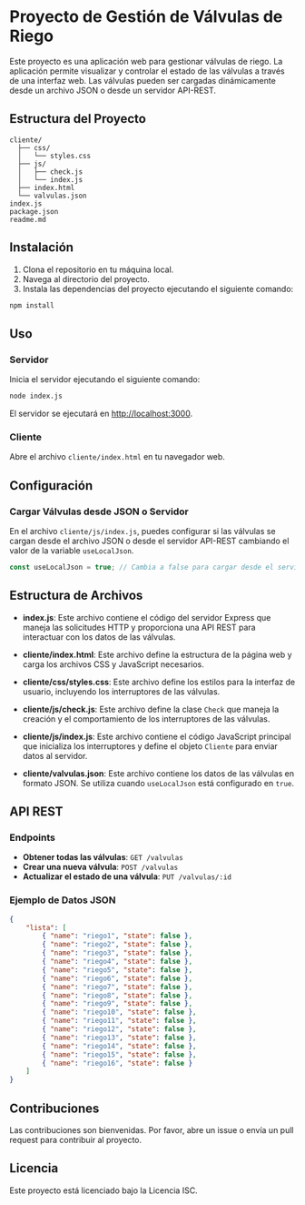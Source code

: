 
# Proyecto de Gestión de Válvulas de Riego

Este proyecto es una aplicación web para gestionar válvulas de riego. La aplicación permite visualizar y controlar el estado de las válvulas a través de una interfaz web. Las válvulas pueden ser cargadas dinámicamente desde un archivo JSON o desde un servidor API-REST.

## Estructura del Proyecto

```
cliente/
  ├── css/
  │   └── styles.css
  ├── js/
  │   ├── check.js
  │   └── index.js
  ├── index.html
  └── valvulas.json
index.js
package.json
readme.md
```

## Instalación

1. Clona el repositorio en tu máquina local.
2. Navega al directorio del proyecto.
3. Instala las dependencias del proyecto ejecutando el siguiente comando:

```sh
npm install
```

## Uso

### Servidor

Inicia el servidor ejecutando el siguiente comando:

```sh
node index.js
```

El servidor se ejecutará en [http://localhost:3000](http://localhost:3000).

### Cliente

Abre el archivo `cliente/index.html` en tu navegador web.

## Configuración

### Cargar Válvulas desde JSON o Servidor

En el archivo `cliente/js/index.js`, puedes configurar si las válvulas se cargan desde el archivo JSON o desde el servidor API-REST cambiando el valor de la variable `useLocalJson`.

```javascript
const useLocalJson = true; // Cambia a false para cargar desde el servidor
```

## Estructura de Archivos

- **index.js**: Este archivo contiene el código del servidor Express que maneja las solicitudes HTTP y proporciona una API REST para interactuar con los datos de las válvulas.

- **cliente/index.html**: Este archivo define la estructura de la página web y carga los archivos CSS y JavaScript necesarios.

- **cliente/css/styles.css**: Este archivo define los estilos para la interfaz de usuario, incluyendo los interruptores de las válvulas.

- **cliente/js/check.js**: Este archivo define la clase `Check` que maneja la creación y el comportamiento de los interruptores de las válvulas.

- **cliente/js/index.js**: Este archivo contiene el código JavaScript principal que inicializa los interruptores y define el objeto `Cliente` para enviar datos al servidor.

- **cliente/valvulas.json**: Este archivo contiene los datos de las válvulas en formato JSON. Se utiliza cuando `useLocalJson` está configurado en `true`.

## API REST

### Endpoints

- **Obtener todas las válvulas**: `GET /valvulas`
- **Crear una nueva válvula**: `POST /valvulas`
- **Actualizar el estado de una válvula**: `PUT /valvulas/:id`

### Ejemplo de Datos JSON

```json
{
    "lista": [
        { "name": "riego1", "state": false },
        { "name": "riego2", "state": false },
        { "name": "riego3", "state": false },
        { "name": "riego4", "state": false },
        { "name": "riego5", "state": false },
        { "name": "riego6", "state": false },
        { "name": "riego7", "state": false },
        { "name": "riego8", "state": false },
        { "name": "riego9", "state": false },
        { "name": "riego10", "state": false },
        { "name": "riego11", "state": false },
        { "name": "riego12", "state": false },
        { "name": "riego13", "state": false },
        { "name": "riego14", "state": false },
        { "name": "riego15", "state": false },
        { "name": "riego16", "state": false }
    ]
}
```

## Contribuciones

Las contribuciones son bienvenidas. Por favor, abre un issue o envía un pull request para contribuir al proyecto.

## Licencia

Este proyecto está licenciado bajo la Licencia ISC.
